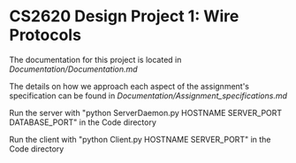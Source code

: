 # CS2620 Design Project 1: Wire Protocols

The documentation for this project is located in *Documentation/Documentation.md*

The details on how we approach each aspect of the assignment's specification can be found in *Documentation/Assignment_specifications.md*

Run the server with "python ServerDaemon.py HOSTNAME SERVER_PORT DATABASE_PORT" in the Code directory

Run the client with "python Client.py HOSTNAME SERVER_PORT" in the Code directory


